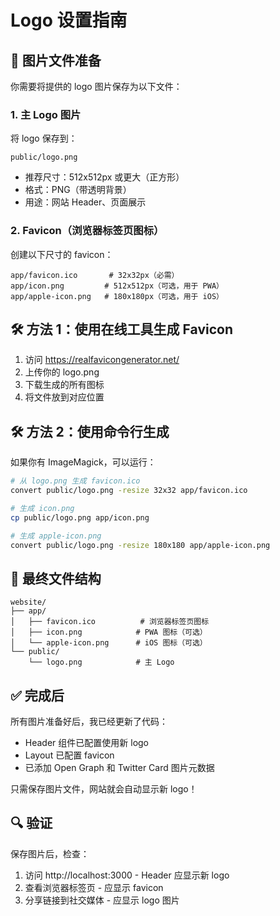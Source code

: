 # Logo 设置指南

## 📸 图片文件准备

你需要将提供的 logo 图片保存为以下文件：

### 1. 主 Logo 图片
将 logo 保存到：
```
public/logo.png
```
- 推荐尺寸：512x512px 或更大（正方形）
- 格式：PNG（带透明背景）
- 用途：网站 Header、页面展示

### 2. Favicon（浏览器标签页图标）
创建以下尺寸的 favicon：

```
app/favicon.ico       # 32x32px（必需）
app/icon.png         # 512x512px（可选，用于 PWA）
app/apple-icon.png   # 180x180px（可选，用于 iOS）
```

## 🛠️ 方法 1：使用在线工具生成 Favicon

1. 访问 https://realfavicongenerator.net/
2. 上传你的 logo.png
3. 下载生成的所有图标
4. 将文件放到对应位置

## 🛠️ 方法 2：使用命令行生成

如果你有 ImageMagick，可以运行：

```bash
# 从 logo.png 生成 favicon.ico
convert public/logo.png -resize 32x32 app/favicon.ico

# 生成 icon.png
cp public/logo.png app/icon.png

# 生成 apple-icon.png
convert public/logo.png -resize 180x180 app/apple-icon.png
```

## 📁 最终文件结构

```
website/
├── app/
│   ├── favicon.ico          # 浏览器标签页图标
│   ├── icon.png            # PWA 图标（可选）
│   └── apple-icon.png      # iOS 图标（可选）
└── public/
    └── logo.png            # 主 Logo
```

## ✅ 完成后

所有图片准备好后，我已经更新了代码：
- Header 组件已配置使用新 logo
- Layout 已配置 favicon
- 已添加 Open Graph 和 Twitter Card 图片元数据

只需保存图片文件，网站就会自动显示新 logo！

## 🔍 验证

保存图片后，检查：
1. 访问 http://localhost:3000 - Header 应显示新 logo
2. 查看浏览器标签页 - 应显示 favicon
3. 分享链接到社交媒体 - 应显示 logo 图片
